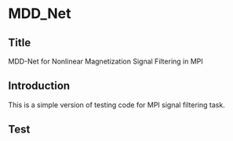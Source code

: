 # MDD_Net
## Title
MDD-Net for Nonlinear Magnetization Signal Filtering in MPI
## Introduction
This is a simple version of testing code for MPI signal filtering task.
## Test
